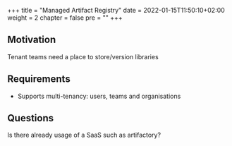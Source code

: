 +++
title = "Managed Artifact Registry"
date = 2022-01-15T11:50:10+02:00
weight = 2
chapter = false
pre = "<b></b>"
+++

## Motivation

Tenant teams need a place to store/version libraries

## Requirements

* Supports multi-tenancy: users, teams and organisations

## Questions 

Is there already usage of a SaaS such as artifactory?


